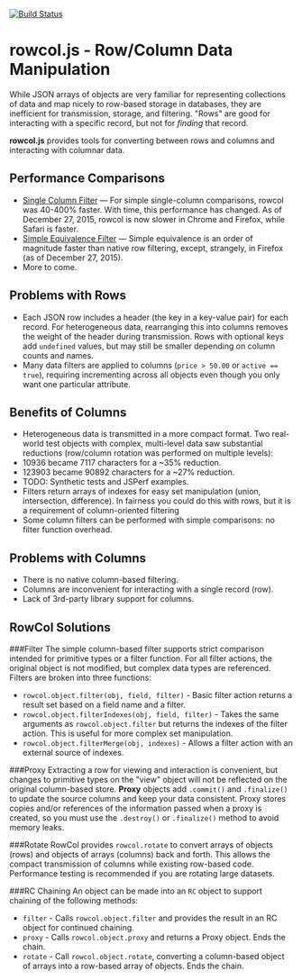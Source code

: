 [![Build Status](https://travis-ci.org/oculus42/rc.js.svg?branch=master)](https://travis-ci.org/oculus42/rc.js)

rowcol.js - Row/Column Data Manipulation
=====

While JSON arrays of objects are very familiar for representing collections of data and map nicely to row-based storage in databases, they are inefficient for transmission, storage, and filtering. "Rows" are good for interacting with a specific record, but not for *finding* that record.

**rowcol.js** provides tools for converting between rows and columns and interacting with columnar data.

Performance Comparisons
---
*  [Single Column Filter](http://jsperf.com/rc-simple/5) — For simple single-column comparisons, rowcol was 40-400% faster. With time, this performance has changed. As of December 27, 2015, rowcol is now slower in Chrome and Firefox, while Safari is faster.
*  [Simple Equivalence Filter](http://jsperf.com/rc-equiv/7) — Simple equivalence is an order of magnitude faster than native row filtering, except, strangely, in Firefox (as of December 27, 2015).
*  More to come.

Problems with Rows
----
*  Each JSON row includes a header (the key in a key-value pair) for each record. For heterogeneous data, rearranging this into columns removes the weight of the header during transmission. Rows with optional keys add `undefined` values, but may still be smaller depending on column counts and names.
*  Many data filters are applied to columns (`price > 50.00` or `active == true`), requiring incrementing across all objects even though you only want one particular attribute.

Benefits of Columns
----
*  Heterogeneous data is transmitted in a more compact format. Two real-world test objects with complex, multi-level data saw substantial reductions (row/column rotation was performed on multiple levels):
  *  10936 became 7117 characters for a ~35% reduction.
  *  123903 became 90892 characters for a ~27% reduction.
  *  TODO: Synthetic tests and JSPerf examples.
*  Filters return arrays of indexes for easy set manipulation (union, intersection, difference). In fairness you could do this with rows, but it is a requirement of column-oriented filtering
*  Some column filters can be performed with simple comparisons: no filter function overhead.

Problems with Columns
----
*  There is no native column-based filtering.
*  Columns are inconvenient for interacting with a single record (row).
*  Lack of 3rd-party library support for columns.


RowCol Solutions
----
###Filter
The simple column-based filter supports strict comparison intended for primitive types or a filter function. For all filter actions, the original object is not modified, but complex data types are referenced. Filters are broken into three functions:
*  `rowcol.object.filter(obj, field, filter)` - Basic filter action returns a result set based on a field name and a filter.
*  `rowcol.object.filterIndexes(obj, field, filter)` - Takes the same arguments as `rowcol.object.filter` but returns the indexes of the filter action. This is useful for more complex set manipulation.
*  `rowcol.object.filterMerge(obj, indexes)` - Allows a filter action with an external source of indexes.

###Proxy
Extracting a row for viewing and interaction is convenient, but changes to primitive types on the "view" object will not be reflected on the original column-based store. **Proxy** objects add `.commit()` and `.finalize()` to update the source columns and keep your data consistent. Proxy stores copies and/or references of the information passed when a proxy is created, so you must use the `.destroy()` or `.finalize()` method to avoid memory leaks.

###Rotate
RowCol provides `rowcol.rotate` to convert arrays of objects (rows) and objects of arrays (columns) back and forth. This allows the compact transmission of columns while existing row-based code. Performance testing is recommended if you are rotating large datasets.

###RC Chaining
An object can be made into an `RC` object to support chaining of the following methods:
*  `filter` - Calls `rowcol.object.filter` and provides the result in an RC object for continued chaining.
*  `proxy` - Calls `rowcol.object.proxy` and returns a Proxy object. Ends the chain.
*  `rotate` - Call `rowcol.object.rotate`, converting a column-based object of arrays into a row-based array of objects. Ends the chain.

